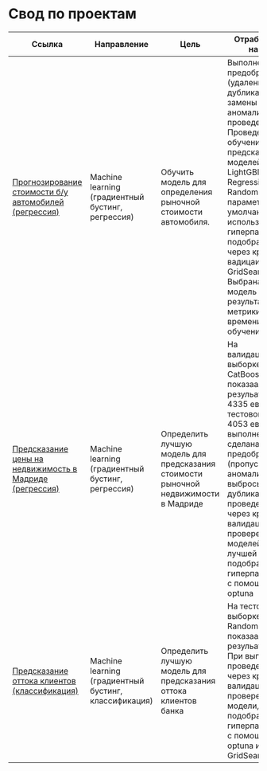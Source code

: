 # Свод по проектам

Ссылка | Направление | Цель | Отработанные навыки | Используемые библиотеки
------------- |------------- |---------------- | ---------------- | -----------------------
[Прогнозирование стоимости б/у автомобилей (регрессия)](https://github.com/TayaLeini/RU/blob/main/сar_price_predict/сar_price_predict_regression.ipynb) | Machine learning (градиентный бустинг, регрессия) | Обучить модель для определения рыночной стоимости автомобиля. | Выполнена предобработка (удалены дубликаты, замены пропуски, аномалии), проведен анализ. Проведено обучение и предсказание моделей: LightGBM, Linear Regression, Random Forrest  с параметрами по умолчанию и  с использованием гиперпараметров, подобранных через кросс-вадицаию GridSearch,optuna. Выбрана лучшая модель по результатам метрики RMSE и времени обучения. | `Pandas`, `NumPy`, `Sklearn`, `CatBoost`, `GridSearchCV`, '`LightGBM`, `CatBoost`, `Seaborn`, `OrdinalEncoder`, `OHE`, `optuna`, `Random Forrest`
[Предсказание цены на недвижимость в Мадриде (регрессия)](https://github.com/TayaLeini/RU/blob/main/Madrid_estate_regression/Madrid_estate.ipynb) | Machine learning (градиентный бустинг, регрессия) | Определить лучшую модель для предсказания стоимости рыночной недвижимости в Мадриде | На валидационной выборке модель CatBoostRegressor показаала резульата MAE 4335 евро, на тестовой выборке 4053 евро. При выполнении сделана предобработка (пропуски, аномалии, выбросы, дубликаты), проведен анализ, через кросс-валидацию проверены 10 моделей, для лучшей подобраны гиперпараметры с помощью optuna  | `Linear Regression`, `Bayesian Ridge Regression`, `LightGBM`, `SVR`, `Decision Tree Regression`, `Random Forest`, `XGB Regression`, `Grad Boost`, `Cat Boost`, `matplotlib`, `seaborn`, `pandas`, `sklearn`, `plotly`, `ОrdinalEncoder`, `RepeatedKFold`, `optuna`
[Предсказание оттока клиентов (классификация)](https://github.com/TayaLeini/RU/blob/main/Churn%20Modelling/Churn_Modelling.ipynb) | Machine learning (градиентный бустинг, классификация) | Определить лучшую модель для предсказания оттока клиентов банка | На тестовой выборке модель RandomForrest показаала резульата F1 0,9. При выполнении проведен анализ, через кросс-валидацию проверены 3 модели, подобраны гиперпараметры с помощью optuna и GridSearch | `Logistic Regression`, `LightGBM`,  `Random Forest`,  `matplotlib`, `seaborn`, `pandas`, `sklearn`, `plotly`, `ОrdinalEncoder`, `RepeatedKFold`, `optuna`
